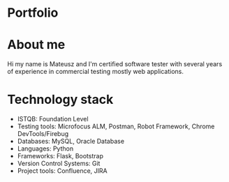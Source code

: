 # Portfolio
# About me
Hi my name is Mateusz and I'm certified software tester with several years of experience in commercial testing mostly web applications. 
# Technology stack
* ISTQB: Foundation Level
* Testing tools: Microfocus ALM, Postman, Robot Framework, Chrome DevTools/Firebug
* Databases: MySQL, Oracle Database
* Languages: Python
* Frameworks: Flask, Bootstrap
* Version Control Systems: Git
* Project tools: Confluence, JIRA
